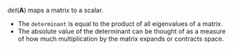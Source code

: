 $det(\boldsymbol{A})$ maps a matrix to a scalar.  
- The `determinant` is equal to the product of all eigenvalues of a matrix.
- The absolute value of the determinant can be thought of as a measure of how much multiplication by the matrix expands or contracts space. 

